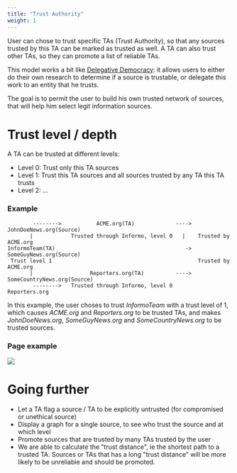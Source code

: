 ```yaml
---
title: "Trust Authority"
weight: 1
---
```


User can chose to trust specific TAs (Trust Authority), so that any sources trusted by this TA can be marked as trusted as well. A TA can also trust other TAs, so they can promote a list of reliable TAs.

This model works a bit like [Delegative Democracy](https://en.wikipedia.org/wiki/Delegative_democracy): it allows users to either do their own research to determine if a source is trustable, or delegate this work to an entity that he trusts.

The goal is to permit the user to build his own trusted network of sources, that will help him select legit information sources.

# Trust level / depth

A TA can be trusted at different levels:
- Level 0: Trust only this TA sources
- Level 1: Trust this TA sources and all sources trusted by any TA this TA trusts
- Level 2: ...


### Example
```text
        -------->           ACME.org(TA)             ----> JohnDoeNews.org(Source)
       |            Trusted through Informo, level 0   |    Trusted by ACME.org
InformoTeam(TA)                                         -> SomeGuyNews.org(Source)
 Trust level 1                                              Trusted by ACME.org
       |                  Reporters.org(TA)          ----> SomeCountryNews.org(Source)
        -------->   Trusted through Informo, level 0        Reporters.org
```

In this example, the user choses to trust _InformoTeam_ with a trust level of 1, which causes _ACME.org_ and _Reporters.org_ to be trusted TAs, and makes _JohnDoeNews.org_, _SomeGuyNews.org_ and _SomeCountryNews.org_ to be trusted sources.

### Page example
![](/images/design-page-trustring.svg)

# Going further

- Let a TA flag a source / TA to be explicitly untrusted (for compromised or unethical source)
- Display a graph for a single source, to see who trust the source and at which level
- Promote sources that are trusted by many TAs trusted by the user
- We are able to calculate the "trust distance", ie the shortest path to a trusted TA. Sources or TAs that has a long "trust distance" will be more likely to be unreliable and should be promoted.
